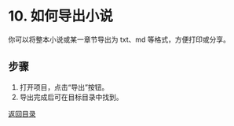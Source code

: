 # 10. 如何导出小说

你可以将整本小说或某一章节导出为 txt、md 等格式，方便打印或分享。

## 步骤
1. 打开项目，点击“导出”按钮。
2. 导出完成后可在目标目录中找到。

[返回目录](00-目录.md)
